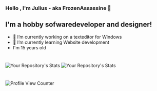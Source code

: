 ### Hello , I'm Julius - aka FrozenAssassine 👋
## I'm a hobby sofwaredeveloper and designer!
- 🔭 I’m currently working on a texteditor for Windows
- 🌱 I’m currently learning Website development
- I'm 15 years old

#
![Your Repository's Stats](https://github-readme-stats.vercel.app/api?username=FrozenAssassine&show_icons=true)
![Your Repository's Stats](https://github-readme-stats.vercel.app/api/top-langs/?username=FrozenAssassine&theme=blue-green)
#
![Profile View Counter](https://komarev.com/ghpvc/?username=FrozenAssassine)
